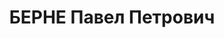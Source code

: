 ---
title: БЕРНЕ Павел Петрович
description: "Род. в 1890, г. Баку, латыш, обр.: незаконченное высшее, б/п. Ишимбайский\
  \ нефтепромысел, гл. механик \n  Арестован 17.06.1937. Обв. по ст. 58-7, 58-8, 58-11.\
  \ Приговор: к лишению свободы на 20 лет. \n  Реабилитирован 11.04.1956"
---